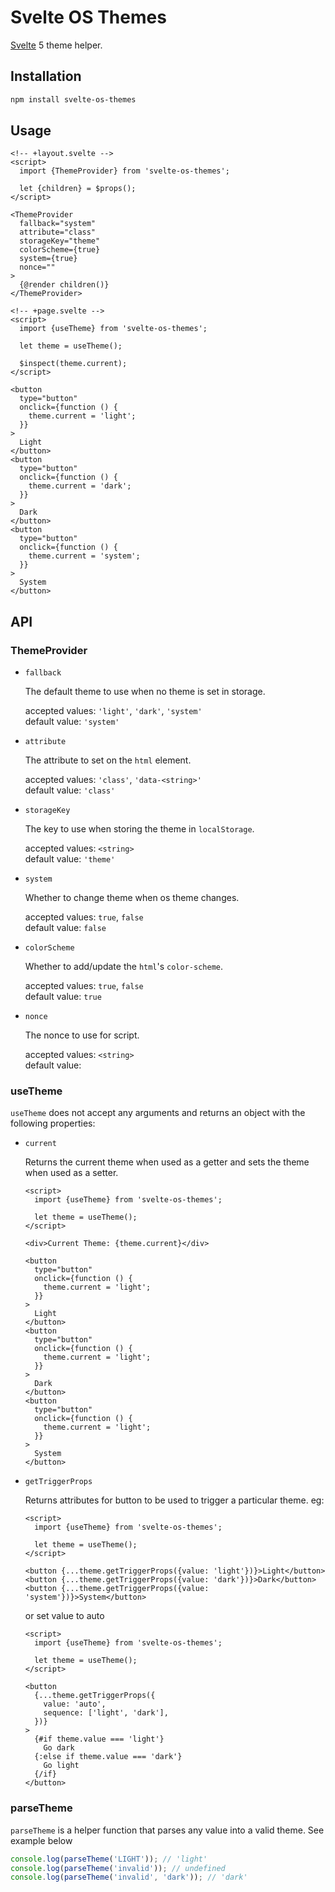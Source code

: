 # Svelte OS Themes

[Svelte](https://svelte.dev/) 5 theme helper.

## Installation

```bash
npm install svelte-os-themes
```

## Usage

```svelte
<!-- +layout.svelte -->
<script>
  import {ThemeProvider} from 'svelte-os-themes';

  let {children} = $props();
</script>

<ThemeProvider
  fallback="system"
  attribute="class"
  storageKey="theme"
  colorScheme={true}
  system={true}
  nonce=""
>
  {@render children()}
</ThemeProvider>
```

```svelte
<!-- +page.svelte -->
<script>
  import {useTheme} from 'svelte-os-themes';

  let theme = useTheme();

  $inspect(theme.current);
</script>

<button
  type="button"
  onclick={function () {
    theme.current = 'light';
  }}
>
  Light
</button>
<button
  type="button"
  onclick={function () {
    theme.current = 'dark';
  }}
>
  Dark
</button>
<button
  type="button"
  onclick={function () {
    theme.current = 'system';
  }}
>
  System
</button>
```

## API

### ThemeProvider

- `fallback`

  The default theme to use when no theme is set in storage.

  accepted values: `'light'`, `'dark'`, `'system'`<br/>
  default value: `'system'`

- `attribute`

  The attribute to set on the `html` element.

  accepted values: `'class'`, `'data-<string>'`<br/>
  default value: `'class'`

- `storageKey`

  The key to use when storing the theme in `localStorage`.

  accepted values: `<string>`<br/>
  default value: `'theme'`

- `system`

  Whether to change theme when os theme changes.

  accepted values: `true`, `false`<br/>
  default value: `false`

- `colorScheme`

  Whether to add/update the `html`'s `color-scheme`.

  accepted values: `true`, `false`<br/>
  default value: `true`

- `nonce`

  The nonce to use for script.

  accepted values: `<string>`<br/>
  default value:

### useTheme

`useTheme` does not accept any arguments and returns an object with the following properties:

- `current`

  Returns the current theme when used as a getter and sets the theme when used as a setter.

  ```svelte
  <script>
    import {useTheme} from 'svelte-os-themes';

    let theme = useTheme();
  </script>

  <div>Current Theme: {theme.current}</div>

  <button
    type="button"
    onclick={function () {
      theme.current = 'light';
    }}
  >
    Light
  </button>
  <button
    type="button"
    onclick={function () {
      theme.current = 'light';
    }}
  >
    Dark
  </button>
  <button
    type="button"
    onclick={function () {
      theme.current = 'light';
    }}
  >
    System
  </button>
  ```

- `getTriggerProps`

  Returns attributes for button to be used to trigger a particular theme. eg:

  ```svelte
  <script>
    import {useTheme} from 'svelte-os-themes';

    let theme = useTheme();
  </script>

  <button {...theme.getTriggerProps({value: 'light'})}>Light</button>
  <button {...theme.getTriggerProps({value: 'dark'})}>Dark</button>
  <button {...theme.getTriggerProps({value: 'system'})}>System</button>
  ```

  or set value to auto

  ```svelte
  <script>
    import {useTheme} from 'svelte-os-themes';

    let theme = useTheme();
  </script>

  <button
    {...theme.getTriggerProps({
      value: 'auto',
      sequence: ['light', 'dark'],
    })}
  >
    {#if theme.value === 'light'}
      Go dark
    {:else if theme.value === 'dark'}
      Go light
    {/if}
  </button>
  ```

### parseTheme

`parseTheme` is a helper function that parses any value into a valid theme. See example below

```js
console.log(parseTheme('LIGHT')); // 'light'
console.log(parseTheme('invalid')); // undefined
console.log(parseTheme('invalid', 'dark')); // 'dark'
```
